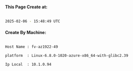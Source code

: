 
   
#### This Page Create at:

```bash

2025-02-06 - 15:48:49 UTC

```

#### Create By Machine:

```bash

Host Name : fv-az1922-49

platform  : Linux-6.8.0-1020-azure-x86_64-with-glibc2.39

Ip Local  : 10.1.0.94

```

